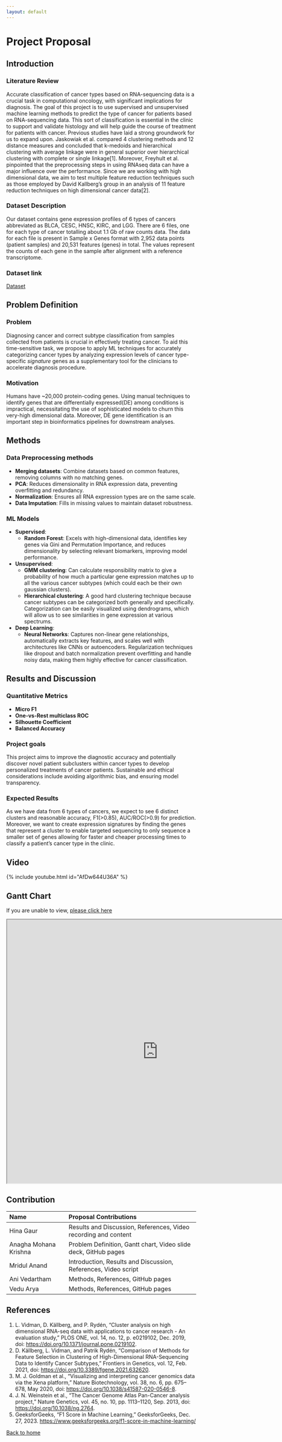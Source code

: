 ```yaml
---
layout: default
---
```


# Project Proposal

## Introduction

### Literature Review
Accurate classification of cancer types based on RNA-sequencing data is a crucial task in computational oncology, with significant implications for diagnosis. The goal of this project is to use supervised and unsupervised machine learning methods to predict the type of cancer for patients based on RNA-sequencing data. This sort of classification is essential in the clinic to support and validate histology and will help guide the course of treatment for patients with cancer. Previous studies have laid a strong groundwork for us to expand upon. Jaskowiak et al. compared 4 clustering methods and 12 distance measures and concluded that k-medoids and hierarchical clustering with average linkage were in general superior over hierarchical clustering with complete or single linkage[1]. Moreover, Freyhult et al. pinpointed that the preprocessing steps in using RNAseq data can have a major influence over the performance. Since we are working with high dimensional data, we aim to test multiple feature reduction techniques such as those employed by David Kallberg’s group in an analysis of 11 feature reduction techniques on high dimensional cancer data[2].

### Dataset Description
Our dataset contains gene expression profiles of 6 types of cancers abbreviated as BLCA, CESC, HNSC, KIRC, and LGG. There are 6 files, one for each type of cancer totalling about 1.1 Gb of raw counts data. The data for each file is present in Sample x Genes format with 2,952 data points (patient samples) and 20,531 features (genes) in total. The values represent the counts of each gene in the sample after alignment with a reference transcriptome. 

### Dataset link
[Dataset](http://zenodo.org/records/8192916)


## Problem Definition

### Problem
Diagnosing cancer and correct subtype classification from samples collected from patients is crucial in effectively treating cancer. To aid this time-sensitive task, we propose to apply ML techniques for accurately categorizing cancer types by analyzing expression levels of cancer type-specific *signature* genes as a supplementary tool for the clinicians to accelerate diagnosis procedure.


### Motivation
Humans have ~20,000 protein-coding genes. Using manual techniques to identify genes that are differentially expressed(DE) among conditions is impractical, necessitating the use of sophisticated models to churn this very-high dimensional data. Moreover, DE gene identification is an important step in bioinformatics pipelines for downstream analyses.


## Methods

### Data Preprocessing methods
* **Merging datasets**: Combine datasets based on common features, removing columns with no matching genes.
* **PCA**: Reduces dimensionality in RNA expression data, preventing overfitting and redundancy.
* **Normalization**: Ensures all RNA expression types are on the same scale.
* **Data Imputation**: Fills in missing values to maintain dataset robustness.


### ML Models
* **Supervised**: 
  * **Random Forest**: Excels with high-dimensional data, identifies key genes via Gini and Permutation Importance, and reduces dimensionality by     selecting relevant biomarkers, improving model performance.
* **Unsupervised**:
  * **GMM clustering**: Can calculate responsibility matrix to give a probability of how much a particular gene expression matches up to all the  various cancer subtypes (which could each be their own gaussian clusters).
  * **Hierarchical clustering**: A good hard clustering technique because cancer subtypes can be categorized both generally and specifically. 
Categorization can be easily visualized using dendrograms, which will allow us to see similarities in gene expression at various spectrums.
* **Deep Learning**:
  * **Neural Networks**: Captures non-linear gene relationships, automatically extracts key features, and scales well with architectures like CNNs or autoencoders. Regularization techniques like dropout and batch normalization prevent overfitting and handle noisy data, making them highly effective for cancer classification.


## Results and Discussion

### Quantitative Metrics 
* **Micro F1**
* **One-vs-Rest multiclass ROC**
* **Silhouette Coefficient**
* **Balanced Accuracy**


### Project goals
This project aims to improve the diagnostic accuracy and potentially discover novel patient subclusters within cancer types to develop personalized treatments of cancer patients. Sustainable and ethical considerations include avoiding algorithmic bias, and ensuring model transparency. 

### Expected Results
As we have data from 6 types of cancers, we expect to see 6 distinct clusters and reasonable accuracy, F1(>0.85), AUC/ROC(>0.9) for prediction. Moreover, we want to create expression signatures by finding the genes that represent a cluster to enable targeted sequencing to only sequence a smaller set of genes allowing for faster and cheaper processing times to classify a patient’s cancer type in the clinic. 

## Video
{% include youtube.html id="AfDw644U36A" %}

## Gantt Chart

If you are unable to view, [please click here](https://gtvault-my.sharepoint.com/:x:/g/personal/akrishna311_gatech_edu/Eadiz29vLKpCnRs4mFdZ65sBznO7p0sx_qCukL3io7JnZw)

<iframe width="800" height="700" frameborder="2" scrolling="no" src="https://1drv.ms/x/c/7413787cefd7dd8b/IQQHojiVklqHS4MdAunuMfn7AcaTi3X3xg2NidJZ7TvC3l4?em=2&wdAllowInteractivity=False&Item='Sheet1'!B2%3ACZ40&wdInConfigurator=True&wdInConfigurator=True"></iframe>

## Contribution

| Name       | Proposal Contributions|        
|:-------------|:------------------|
| Hina Gaur          | Results and Discussion, References, Video recording and content | 
| Anagha Mohana Krishna  | Problem Definition, Gantt chart, Video slide deck, GitHub pages |
| Mridul Anand           | Introduction, Results and Discussion, References, Video script  | 
| Ani Vedartham | Methods, References, GitHub pages |
| Vedu Arya | Methods, References, GitHub pages  |


## References

1. L. Vidman, D. Källberg, and P. Rydén, “Cluster analysis on high dimensional RNA-seq data with applications to cancer research - An evaluation study,” PLOS ONE, vol. 14, no. 12, p. e0219102, Dec. 2019, doi: https://doi.org/10.1371/journal.pone.0219102.
2. ‌D. Källberg, L. Vidman, and Patrik Rydén, “Comparison of Methods for Feature Selection in Clustering of High-Dimensional RNA-Sequencing Data to Identify Cancer Subtypes,” Frontiers in Genetics, vol. 12, Feb. 2021, doi: https://doi.org/10.3389/fgene.2021.632620.
3. M. J. Goldman et al., “Visualizing and interpreting cancer genomics data via the Xena platform,” Nature Biotechnology, vol. 38, no. 6, pp. 675–678, May 2020, doi: https://doi.org/10.1038/s41587-020-0546-8.
4. J. N. Weinstein et al., “The Cancer Genome Atlas Pan-Cancer analysis project,” Nature Genetics, vol. 45, no. 10, pp. 1113–1120, Sep. 2013, doi: https://doi.org/10.1038/ng.2764.
5. GeeksforGeeks, “F1 Score in Machine Learning,” GeeksforGeeks, Dec. 27, 2023. https://www.geeksforgeeks.org/f1-score-in-machine-learning/


[Back to home](./)
